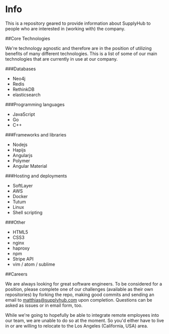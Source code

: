 # Info

This is a repository geared to provide information about SupplyHub to people who are interested in (working with) the company.

##Core Technologies

We're technology agnostic and therefore are in the position of utilizing benefits of many different technologies. This is a list of some of our main technologies that are currently in use at our company.

###Databases

- Neo4j
- Redis
- RethinkDB
- elasticsearch

###Programming languages

- JavaScript
- Go
- C++

###Frameworks and libraries

- Nodejs
- Hapijs
- Angularjs
- Polymer
- Angular Material

###Hosting and deployments

- SoftLayer
- AWS
- Docker
- Tutum
- Linux
- Shell scripting

###Other

- HTML5
- CSS3
- nginx
- haproxy
- npm
- Stripe API
- vim / atom / sublime

##Careers

We are always looking for great software engineers.
To be considered for a position, please complete one of our challenges (available as their own repositories) by forking the repo, making good commits and sending an email to matthias@supplyhub.com upon completion. Questions can be asked as issues or in email form, too.

While we're going to hopefully be able to integrate remote employees into our team, we are unable to do so at the moment. So you'd either have to live in or are willing to relocate to the Los Angeles (California, USA) area.